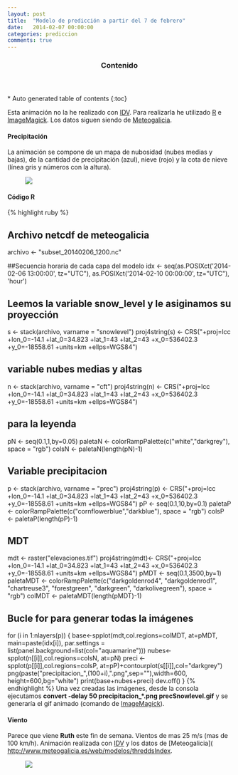 ```yaml
---
layout: post
title:  "Modelo de predicción a partir del 7 de febrero"
date:   2014-02-07 00:00:00
categories: prediccion
comments: true
---
```


<section id="table-of-contents" class="toc">
  <header>
    <h3 >Contenido</h3>
  </header>
<div id="drawer" markdown="1">
*  Auto generated table of contents
{:toc}
</div>
</section><!-- /#table-of-contents -->

Esta animación no la he realizado con [IDV](http://www.unidata.ucar.edu). Para realizarla he utilizado [R](http://www.r-project.org/) e [ImageMagick](http://www.imagemagick.org/script/index.php).
Los datos siguen siendo de [Meteogalicia]( http://www.meteogalicia.es/web/modelos/threddsIndex.action?request_locale=es).

#### Precipitación
La animación se compone de un mapa de nubosidad (nubes medias y bajas), de la cantidad de precipitación (azul), nieve (rojo) y la cota de nieve (línea gris y números con la altura).
<figure>
	<img src="/images/precSnowlevel.gif">
</figure>

#### Código R

{% highlight ruby %}
## Archivo netcdf de meteogalicia
archivo <- "subset_20140206_1200.nc"

##Secuencia horaria de cada capa del modelo
idx <- seq(as.POSIXct('2014-02-06 13:00:00', tz="UTC"), as.POSIXct('2014-02-10 00:00:00', tz="UTC"), 'hour')

## Leemos la variable snow_level y le asiginamos su proyección
s <- stack(archivo, varname = "snowlevel")
proj4string(s) <- CRS("+proj=lcc +lon_0=-14.1 +lat_0=34.823 +lat_1=43 +lat_2=43 +x_0=536402.3 +y_0=-18558.61 +units=km +ellps=WGS84")

## variable nubes medias y altas
n <- stack(archivo, varname = "cft")
proj4string(n) <- CRS("+proj=lcc +lon_0=-14.1 +lat_0=34.823 +lat_1=43 +lat_2=43 +x_0=536402.3 +y_0=-18558.61 +units=km +ellps=WGS84")
## para la leyenda
pN <- seq(0.1,1,by=0.05)
paletaN <- colorRampPalette(c("white","darkgrey"), space = "rgb")
colsN <- paletaN(length(pN)-1)

## Variable precipitacion 
p <- stack(archivo, varname = "prec")
proj4string(p) <- CRS("+proj=lcc +lon_0=-14.1 +lat_0=34.823 +lat_1=43 +lat_2=43 +x_0=536402.3 +y_0=-18558.61 +units=km +ellps=WGS84")
pP <- seq(0.1,10,by=0.1)
paletaP <- colorRampPalette(c("cornflowerblue","darkblue"), space = "rgb")
colsP <- paletaP(length(pP)-1)

## MDT
mdt <- raster("elevaciones.tif")
proj4string(mdt)<- CRS("+proj=lcc +lon_0=-14.1 +lat_0=34.823 +lat_1=43 +lat_2=43 +x_0=536402.3 +y_0=-18558.61 +units=km +ellps=WGS84")
pMDT <- seq(0.1,3500,by=1)
paletaMDT <- colorRampPalette(c("darkgoldenrod4", "darkgoldenrod1", "chartreuse3", "forestgreen", "darkgreen", "darkolivegreen"), space = "rgb")
colMDT <- paletaMDT(length(pMDT)-1)

## Bucle for para generar todas la imágenes
for (i in 1:nlayers(p)) { 
	base<-spplot(mdt,col.regions=colMDT, at=pMDT,
			main=paste(idx[i]),
	        par.settings = list(panel.background=list(col="aquamarine")))
	nubes<- spplot(n[[i]],col.regions=colsN, at=pN)
	preci <- spplot(p[[i]],col.regions=colsP, at=pP)+contourplot(s[[i]],col="darkgrey")
	png(paste("precipitacion_",(100+i),".png",sep=""),width=600, height=600,bg="white")
	    print(base+nubes+preci)
	dev.off()
} 
{% endhighlight %}
Una vez creadas las imágenes, desde la consola ejecutamos **convert -delay 50 precipitacion_*.png precSnowlevel.gif**  y se generaría el gif animado (comando de [ImageMagick](http://www.imagemagick.org/script/index.php)).

#### Viento
Parece que viene **Ruth** este fin de semana. Vientos de mas 25 m/s (mas de 100 km/h). Animación realizada con [IDV](http://www.unidata.ucar.edu) y los datos de [Meteogalicia]( http://www.meteogalicia.es/web/modelos/threddsIndex.
<figure>
	<img src="/images/viento070214.gif">
</figure>